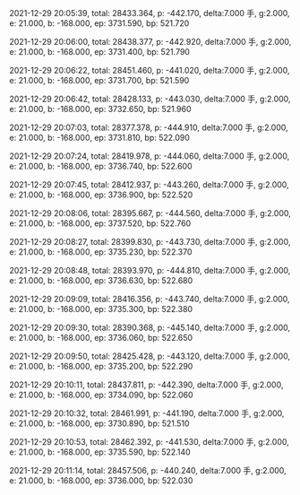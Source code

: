 2021-12-29 20:05:39, total: 28433.364, p: -442.170, delta:7.000 手, g:2.000, e: 21.000, b: -168.000, ep: 3731.590, bp: 521.720

2021-12-29 20:06:00, total: 28438.377, p: -442.920, delta:7.000 手, g:2.000, e: 21.000, b: -168.000, ep: 3731.400, bp: 521.790

2021-12-29 20:06:22, total: 28451.460, p: -441.020, delta:7.000 手, g:2.000, e: 21.000, b: -168.000, ep: 3731.700, bp: 521.590

2021-12-29 20:06:42, total: 28428.133, p: -443.030, delta:7.000 手, g:2.000, e: 21.000, b: -168.000, ep: 3732.650, bp: 521.960

2021-12-29 20:07:03, total: 28377.378, p: -444.910, delta:7.000 手, g:2.000, e: 21.000, b: -168.000, ep: 3731.810, bp: 522.090

2021-12-29 20:07:24, total: 28419.978, p: -444.060, delta:7.000 手, g:2.000, e: 21.000, b: -168.000, ep: 3736.740, bp: 522.600

2021-12-29 20:07:45, total: 28412.937, p: -443.260, delta:7.000 手, g:2.000, e: 21.000, b: -168.000, ep: 3736.900, bp: 522.520

2021-12-29 20:08:06, total: 28395.667, p: -444.560, delta:7.000 手, g:2.000, e: 21.000, b: -168.000, ep: 3737.520, bp: 522.760

2021-12-29 20:08:27, total: 28399.830, p: -443.730, delta:7.000 手, g:2.000, e: 21.000, b: -168.000, ep: 3735.230, bp: 522.370

2021-12-29 20:08:48, total: 28393.970, p: -444.810, delta:7.000 手, g:2.000, e: 21.000, b: -168.000, ep: 3736.630, bp: 522.680

2021-12-29 20:09:09, total: 28416.356, p: -443.740, delta:7.000 手, g:2.000, e: 21.000, b: -168.000, ep: 3735.300, bp: 522.380

2021-12-29 20:09:30, total: 28390.368, p: -445.140, delta:7.000 手, g:2.000, e: 21.000, b: -168.000, ep: 3736.060, bp: 522.650

2021-12-29 20:09:50, total: 28425.428, p: -443.120, delta:7.000 手, g:2.000, e: 21.000, b: -168.000, ep: 3735.200, bp: 522.290

2021-12-29 20:10:11, total: 28437.811, p: -442.390, delta:7.000 手, g:2.000, e: 21.000, b: -168.000, ep: 3734.090, bp: 522.060

2021-12-29 20:10:32, total: 28461.991, p: -441.190, delta:7.000 手, g:2.000, e: 21.000, b: -168.000, ep: 3730.890, bp: 521.510

2021-12-29 20:10:53, total: 28462.392, p: -441.530, delta:7.000 手, g:2.000, e: 21.000, b: -168.000, ep: 3735.590, bp: 522.140

2021-12-29 20:11:14, total: 28457.506, p: -440.240, delta:7.000 手, g:2.000, e: 21.000, b: -168.000, ep: 3736.000, bp: 522.030